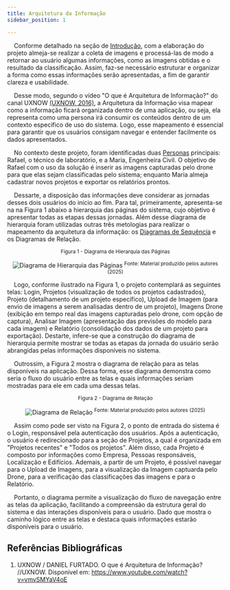 ```yaml
---
title: Arquitetura da Informação
sidebar_position: 1

---
```


&nbsp;&nbsp;&nbsp;&nbsp;Conforme detalhado na seção de [Introdução](/introducao), com a elaboração do projeto almeja-se realizar a coleta de imagens e processá-las de modo a retornar ao usuário algumas informações, como as imagens obtidas e o resultado da classificação. Assim, faz-se necessário estruturar e organizar a forma como essas informações serão apresentadas, a fim de garantir clareza e usabilidade.

&nbsp;&nbsp;&nbsp;&nbsp;Desse modo, segundo o vídeo "O que é Arquitetura de Informação?" do canal UXNOW [(UXNOW, 2016)](#referências-bibliograficas), a Arquitetura da Informação visa mapear como a informação ficará organizada dentro de uma aplicação, ou seja, ela representa como uma persona irá consumir os conteúdos dentro de um contexto específico de uso do sistema. Logo, esse mapeamento é essencial para garantir que os usuários consigam navegar e entender facilmente os dados apresentados.

&nbsp;&nbsp;&nbsp;&nbsp;No contexto deste projeto, foram identificadas duas [Personas](/sprint_1/ux/personas) principais: Rafael, o técnico de laboratório, e a Maria, Engenheira Civil. O objetivo de Rafael com o uso da solução é inserir as imagens capturadas pelo drone para que elas sejam classificadas pelo sistema; enquanto Maria almeja cadastrar novos projetos e exportar os relatórios prontos.

&nbsp;&nbsp;&nbsp;&nbsp;Dessarte, a disposição das informações deve considerar as jornadas desses dois usuários do início ao fim. Para tal, primeiramente, apresenta-se na na Figura 1 abaixo a hierarquia das páginas do sistema, cujo objetivo é apresentar todas as etapas dessas jornadas. Além desse diagrama de hierarquia foram utilizadas outras três metologias para realizar o mapeamento da arquitetura da informação: os [Diagramas de Sequência](/sprint_1/ux/arquitetura_informacao/diagramas_de_sequencia) e os Diagramas de Relação.

<div align="center">
<sub>Figura 1 - Diagrama de Hierarquia das Páginas</sub>

![Diagrama de Hierarquia das Páginas](</img/diagrama_pags.png>)
<sup>Fonte: Material produzido pelos autores (2025)</sup>
</div>

&nbsp;&nbsp;&nbsp;&nbsp;Logo, conforme ilustrado na Figura 1, o projeto contemplará as seguintes telas: Login, Projetos (visualização de todos os projetos cadastrados), Projeto (detalhamento de um projeto específico), Upload de Imagem (para envio de imagens a serem analisadas dentro de um projeto), Imagens Drone (exibição em tempo real das imagens capturadas pelo drone, com opção de captura), Analisar Imagem (apresentação das previsões do modelo para cada imagem) e Relatório (consolidação dos dados de um projeto para exportação). Destarte, infere-se que a construção do diagrama de hierarquia permite mostrar se todas as etapas da jornada do usuário serão abrangidas pelas informações disponíveis no sistema.

&nbsp;&nbsp;&nbsp;&nbsp;Outrossim, a Figura 2 mostra o diagrama de relação para as telas disponíveis na aplicação. Dessa forma, esse diagrama demonstra como seria o fluxo do usuário entre as telas e quais informações seriam mostradas para ele em cada uma dessas telas.

<div align="center">
<sub>Figura 2 - Diagrama de Relação</sub>

![Diagrama de Relação](</img/diagrama_relacao.png>)
<sup>Fonte: Material produzido pelos autores (2025)</sup>
</div>

&nbsp;&nbsp;&nbsp;&nbsp;Assim como pode ser visto na Figura 2, o ponto de entrada do sistema é o Login, responsável pela autenticação dos usuários. Após a autenticação, o usuário é redirecionado para a seção de Projetos, a qual é organizada em "Projetos recentes" e "Todos os projetos". Além disso, cada Projeto é composto por informações como Empresa, Pessoas responsáveis, Localização e Edifícios. Ademais, a partir de um Projeto, é possível navegar para o Upload de Imagens, para a visualização da Imagem captuarda pelo Drone, para a verificação das classificações das imagens e para o Relatório.

&nbsp;&nbsp;&nbsp;&nbsp;Portanto, o diagrama permite a visualização do fluxo de navegação entre as telas da aplicação, facilitando a compreensão da estrutura geral do sistema e das interações disponíveis para o usuário. Dado que mostra o caminho lógico entre as telas e destaca quais informações estarão disponíveis para o usuário.

## Referências Bibliográficas

1. UXNOW / DANIEL FURTADO. O que é Arquitetura de Informação? //UXNOW. Disponível em: https://www.youtube.com/watch?v=vmvSMYaV4oE